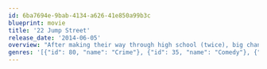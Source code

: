 ```yaml
---
id: 6ba7694e-9bab-4134-a626-41e850a99b3c
blueprint: movie
title: '22 Jump Street'
release_date: '2014-06-05'
overview: "After making their way through high school (twice), big changes are in store for officers Schmidt and Jenko when they go deep undercover at a local college. But when Jenko meets a kindred spirit on the football team, and Schmidt infiltrates the bohemian art major scene, they begin to question their partnership. Now they don't have to just crack the case - they have to figure out if they can have a mature relationship. If these two overgrown adolescents can grow from freshmen into real men, college might be the best thing that ever happened to them."
genres: '[{"id": 80, "name": "Crime"}, {"id": 35, "name": "Comedy"}, {"id": 28, "name": "Action"}]'
---
```

